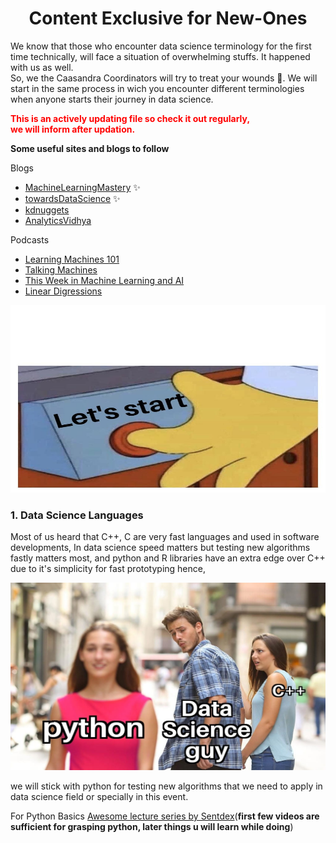 <h1 align="center">Content Exclusive for New-Ones</h1>



We know that those who encounter data science terminology for the first time technically, will face a situation of overwhelming stuffs. It happened with us as well.</br>
So, we the Caasandra Coordinators will try to treat your wounds :slightly_smiling_face:. We will start in the same process in wich you encounter different terminologies when anyone starts their journey in data science. 

<span style="color:red">**This is an actively updating file so check it out regularly,</br>
we will inform after updation.**</span>

**Some useful sites and blogs to follow**

Blogs

- [MachineLearningMastery](https://machinelearningmastery.com/)  ✨
- [towardsDataScience](https://towardsdatascience.com/) ✨
- [kdnuggets](https://www.kdnuggets.com/)
- [AnalyticsVidhya](https://www.analyticsvidhya.com/blog/)

Podcasts

- [Learning Machines 101](http://www.learningmachines101.com/)
- [Talking Machines](http://www.thetalkingmachines.com/)
- [This Week in Machine Learning and AI](https://twimlai.com/)
- [Linear Digressions](http://lineardigressions.com/)

<p align = "center">
<img width = 600 height =300 src = "assets/start.jpeg"/>
</p>

### 1. Data Science Languages

Most of us heard that C++, C are very fast languages and used in software developments, In data science speed matters but testing new algorithms fastly matters most, and python and R libraries have an extra edge over C++ due to it's simplicity for fast prototyping hence, 

<p align = "center">
<img width = 600 height =300 src = "assets/c.jpeg"/>
</p>

we will stick with python for testing new algorithms that we need to apply in data science field or specially in this event.

For Python Basics [Awesome lecture series by Sentdex](https://www.youtube.com/playlist?list=PLQVvvaa0QuDe8XSftW-RAxdo6OmaeL85M)(**first few videos are sufficient for grasping python, later things u will learn while doing**)

